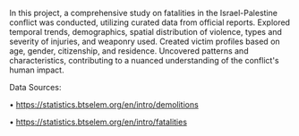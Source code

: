 In this project, a comprehensive study on fatalities in the Israel-Palestine conflict was conducted, utilizing curated data from official reports. Explored temporal trends, demographics, spatial distribution of violence, types and severity of injuries, and weaponry used. Created victim profiles based on age, gender, citizenship, and residence. Uncovered patterns and characteristics, contributing to a nuanced understanding of the conflict's human impact.

Data Sources:

• https://statistics.btselem.org/en/intro/demolitions

• https://statistics.btselem.org/en/intro/fatalities
